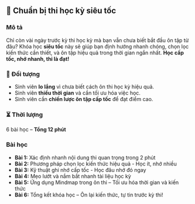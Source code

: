 ## 📌 Chuẩn bị thi học kỳ siêu tốc  

### Mô tả  
Chỉ còn vài ngày trước kỳ thi học kỳ mà bạn vẫn chưa biết bắt đầu ôn tập từ đâu? Khóa học **siêu tốc** này sẽ giúp bạn định hướng nhanh chóng, chọn lọc kiến thức cần thiết, và ôn tập hiệu quả trong thời gian ngắn nhất. **Học cấp tốc, nhớ nhanh, thi là đạt!**  

### 🎯 Đối tượng  
- Sinh viên **lo lắng** vì chưa biết cách ôn thi học kỳ hiệu quả.  
- Sinh viên **thiếu thời gian** và cần tối ưu hóa việc học.  
- Sinh viên cần **chiến lược ôn tập cấp tốc** để đạt điểm cao.  

### ⏳ Thời lượng  
6 bài học – **Tổng 12 phút**  

### Bài học  
- **Bài 1:** Xác định nhanh nội dung thi quan trọng trong 2 phút  
- **Bài 2:** Phương pháp chọn lọc kiến thức hiệu quả - Học ít, nhớ nhiều  
- **Bài 3:** Kỹ thuật ghi nhớ cấp tốc - Học đâu nhớ đó ngay  
- **Bài 4:** Mẹo lướt và nắm bắt nhanh tài liệu học kỳ  
- **Bài 5:** Ứng dụng Mindmap trong ôn thi – Tối ưu hóa thời gian và kiến thức  
- **Bài 6:** Tổng kết khóa học – Ôn lại kiến thức, tự tin trước kỳ thi!